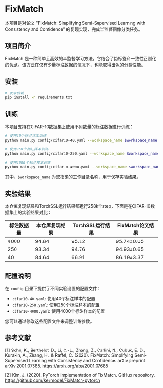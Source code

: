 # FixMatch

本项目是对论文 "FixMatch: Simplifying Semi-Supervised Learning with Consistency and Confidence" 的复现实现，完成半监督图像分类任务。

## 项目简介

FixMatch 是一种简单且高效的半监督学习方法，它结合了伪标签和一致性正则化的优点。该方法在仅有少量标注数据的情况下，也能取得出色的分类性能。

## 安装

```bash
# 安装依赖
pip install -r requirements.txt
```

## 训练

本项目支持在CIFAR-10数据集上使用不同数量的标注数据进行训练：

```bash
# 使用40个标注样本训练
python main.py config/cifar10-40.yaml --workspace_name $workspace_name

# 使用250个标注样本训练
python main.py config/cifar10-250.yaml --workspace_name $workspace_name

# 使用4000个标注样本训练
python main.py config/cifar10-4000.yaml --workspace_name $workspace_name
```

其中，`$workspace_name` 为您指定的工作目录名称，用于保存实验结果。

## 实验结果

本仓库复现结果和TorchSSL运行结果都运行258k个step，下面是在CIFAR-10数据集上的实验结果对比：

| 标注数据量 | 本仓库复现结果 | TorchSSL运行结果 | FixMatch论文结果 |
| --------- | ------------ | --------------- | --------------- |
| 4000        | 94.84       |     95.12     | 95.74±0.05      |
| 250       | 93.34       |      94.76       | 94.93±0.65      |
| 40      | 84.64       |       66.91     | 86.19±3.37      |

## 配置说明

在 `config` 目录下提供了不同实验设置的配置文件：
- `cifar10-40.yaml`: 使用40个标注样本的配置
- `cifar10-250.yaml`: 使用250个标注样本的配置
- `cifar10-4000.yaml`: 使用4000个标注样本的配置

您可以通过修改这些配置文件来调整训练参数。

## 参考文献

[1] Sohn, K., Berthelot, D., Li, C.-L., Zhang, Z., Carlini, N., Cubuk, E. D., Kurakin, A., Zhang, H., & Raffel, C. (2020). FixMatch: Simplifying Semi-Supervised Learning with Consistency and Confidence. arXiv preprint arXiv:2001.07685. https://arxiv.org/abs/2001.07685

[2] Kim, J. (2020). PyTorch implementation of FixMatch. GitHub repository. https://github.com/kekmodel/FixMatch-pytorch

